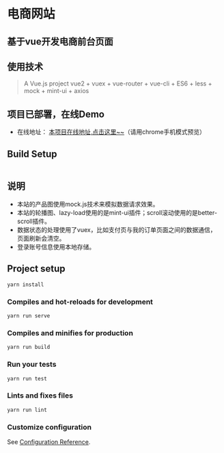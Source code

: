 # 电商网站
## 基于vue开发电商前台页面

## 使用技术
> A Vue.js project
> vue2 + vuex + vue-router + vue-cli + ES6 + less + mock + mint-ui + axios

## 项目已部署，在线Demo
* 在线地址： [本项目在线地址,点击这里~~](https://flovext.github.io/vue-online-shopping/)（请用chrome手机模式预览）

## Build Setup

``` 

```
## 说明
* 本站的产品图使用mock.js技术来模拟数据请求效果。
* 本站的轮播图、lazy-load使用的是mint-ui插件；scroll滚动使用的是better-scroll插件。
* 数据状态的处理使用了vuex，比如支付页与我的订单页面之间的数据通信， 页面刷新会清空。
* 登录账号信息使用本地存储。

## Project setup
```
yarn install
```

### Compiles and hot-reloads for development
```
yarn run serve
```

### Compiles and minifies for production
```
yarn run build
```

### Run your tests
```
yarn run test
```

### Lints and fixes files
```
yarn run lint
```

### Customize configuration
See [Configuration Reference](https://cli.vuejs.org/config/).
